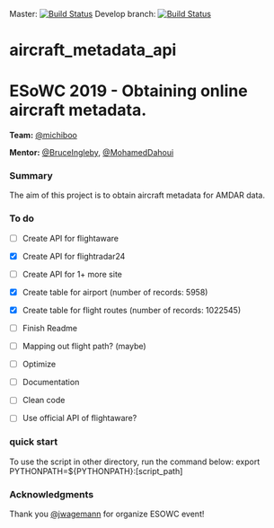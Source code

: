 Master:
[![Build Status](https://travis-ci.org/esowc/aircraft_metadata_api.svg?branch=master)](https://travis-ci.org/esowc/aircraft_metadata_api/)
Develop branch:
[![Build Status](https://travis-ci.org/esowc/aircraft_metadata_api.svg?branch=develop)](https://travis-ci.org/esowc/aircraft_metadata_api/)

# aircraft_metadata_api

# ESoWC 2019 - Obtaining online aircraft metadata. 

__Team:__ [@michiboo](https://github.com/michiboo)

__Mentor:__ [@BruceIngleby](https://github.com/BruceIngleby), [@MohamedDahoui](https://github.com/MohamedDahoui)

### Summary
The aim of this project is to obtain aircraft metadata for AMDAR data.

### To do
- [ ] Create API for flightaware
- [x] Create API for flightradar24
- [ ] Create API for 1+ more site
- [x] Create table for airport (number of records: 5958)
- [x] Create table for flight routes (number of records: 1022545)
- [ ] Finish Readme
- [ ] Mapping out flight path? (maybe)
- [ ] Optimize 
- [ ] Documentation
- [ ] Clean code
- [ ] Use official API of flightaware?


### quick start

To use the script in other directory, run the command below:
export PYTHONPATH=${PYTHONPATH}:[script_path]

### Acknowledgments
Thank you [@jwagemann](https://github.com/jwagemann) for organize ESOWC event!
